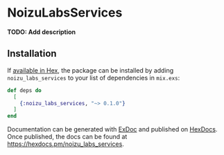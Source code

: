 # NoizuLabsServices

**TODO: Add description**

## Installation

If [available in Hex](https://hex.pm/docs/publish), the package can be installed
by adding `noizu_labs_services` to your list of dependencies in `mix.exs`:

```elixir
def deps do
  [
    {:noizu_labs_services, "~> 0.1.0"}
  ]
end
```

Documentation can be generated with [ExDoc](https://github.com/elixir-lang/ex_doc)
and published on [HexDocs](https://hexdocs.pm). Once published, the docs can
be found at <https://hexdocs.pm/noizu_labs_services>.

